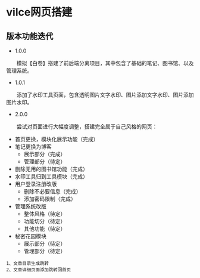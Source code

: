 # vilce网页搭建
## 版本功能迭代
- 1.0.0

&emsp;&emsp;模拟【白卷】搭建了前后端分离项目，其中包含了基础的笔记、图书馆、以及管理系统。
- 1.0.1

&emsp;&emsp;添加了水印工具页面，包含透明图片文字水印、图片添加文字水印、图片添加图片水印。
- 2.0.0

&emsp;&emsp;尝试对页面进行大幅度调整，搭建完全属于自己风格的网页：
- 首页更换，模块化展示功能（完成）
- 笔记更换为博客
  - 展示部分（完成）
  - 管理部分（待定）
- 删除无用的图书馆功能（完成）
- 水印工具归到工具模块（完成）
- 用户登录注册改版
  - 删除不必要信息（完成）
  - 添加密码限制（完成）
- 管理系统改版
  - 整体风格（待定）
  - 功能切分（待定）
  - 其他功能（待定）
- 秘密花园模块
  - 展示部分（待定）
  - 管理部分（待定）
```$xslt
1、文章目录生成跳转
2、文章详细页面添加跳转回首页
```
